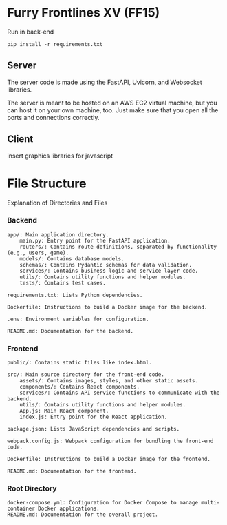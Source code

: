 # Furry Frontlines XV (FF15)

Run in back-end
```
pip install -r requirements.txt
```

## Server

The server code is made using the FastAPI, Uvicorn, and Websocket libraries.

The server is meant to be hosted on an AWS EC2 virtual machine, but you can host it on your own machine, too. Just make sure that you open all the ports and connections correctly.

## Client

insert graphics libraries for javascript



# File Structure

Explanation of Directories and Files


### Backend

    app/: Main application directory.
        main.py: Entry point for the FastAPI application.
        routers/: Contains route definitions, separated by functionality (e.g., users, game).
        models/: Contains database models.
        schemas/: Contains Pydantic schemas for data validation.
        services/: Contains business logic and service layer code.
        utils/: Contains utility functions and helper modules.
        tests/: Contains test cases.

    requirements.txt: Lists Python dependencies.

    Dockerfile: Instructions to build a Docker image for the backend.

    .env: Environment variables for configuration.

    README.md: Documentation for the backend.

### Frontend

    public/: Contains static files like index.html.

    src/: Main source directory for the front-end code.
        assets/: Contains images, styles, and other static assets.
        components/: Contains React components.
        services/: Contains API service functions to communicate with the backend.
        utils/: Contains utility functions and helper modules.
        App.js: Main React component.
        index.js: Entry point for the React application.

    package.json: Lists JavaScript dependencies and scripts.

    webpack.config.js: Webpack configuration for bundling the front-end code.

    Dockerfile: Instructions to build a Docker image for the frontend.

    README.md: Documentation for the frontend.

### Root Directory

    docker-compose.yml: Configuration for Docker Compose to manage multi-container Docker applications.
    README.md: Documentation for the overall project.